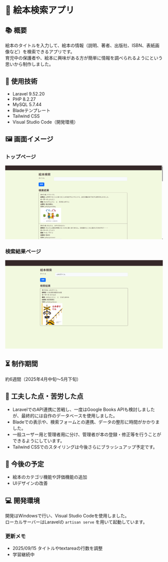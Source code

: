 # 📖 絵本検索アプリ

## 📚 概要
絵本のタイトルを入力して、絵本の情報（説明、著者、出版社、ISBN、表紙画像など）を検索できるアプリです。  
育児中の保護者や、絵本に興味がある方が簡単に情報を調べられるようにという思いから制作しました。

## 🔧 使用技術
- Laravel 9.52.20
- PHP 8.2.27
- MySQL 5.7.44
- Bladeテンプレート
- Tailwind CSS
- Visual Studio Code（開発環境）

## 🖼️ 画面イメージ
### トップページ
[![トップページ](./images/top-form.png)](./images/top-form.png)

### 検索結果ページ
[![検索結果ページ](./images/search-result.png)](./images/search-result.png)
## ⏳ 制作期間
約6週間（2025年4月中旬〜5月下旬）

## 👣 工夫した点・苦労した点
- LaravelでのAPI連携に苦戦し、一度はGoogle Books APIも検討しましたが、最終的には自作のデータベースを使用しました。
- Bladeでの表示や、検索フォームとの連携、データの整形に時間がかかりました。
- 一般ユーザー用と管理者用に分け、管理者が本の登録・修正等を行うことができるようにしています。
- Tailwind CSSでのスタイリングは今後さらにブラッシュアップ予定です。

## 📌 今後の予定
- 絵本のカテゴリ機能や評価機能の追加
- UIデザインの改善

## 💻 開発環境

開発はWindowsで行い、Visual Studio Codeを使用しました。  
ローカルサーバーはLaravelの `artisan serve` を用いて起動しています。

### 更新メモ
- 2025/09/15 タイトルやtextareaの行数を調整
- 学習継続中
